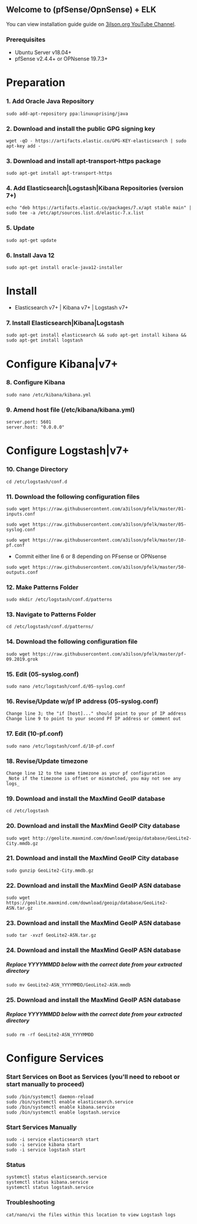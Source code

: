 ## Welcome to (pfSense/OpnSense) + ELK

You can view installation guide guide on [3ilson.org YouTube Channel](https://www.youtube.com/3ilsonorg).

### Prerequisites
- Ubuntu Server v18.04+
- pfSense v2.4.4+ or OPNsense 19.7.3+

# Preparation

### 1. Add Oracle Java Repository
```
sudo add-apt-repository ppa:linuxuprising/java
```

### 2. Download and install the public GPG signing key
```
wget -qO - https://artifacts.elastic.co/GPG-KEY-elasticsearch | sudo apt-key add -
```

### 3. Download and install apt-transport-https package
```
sudo apt-get install apt-transport-https
```

### 4. Add Elasticsearch|Logstash|Kibana Repositories (version 7+)
```
echo "deb https://artifacts.elastic.co/packages/7.x/apt stable main" | sudo tee -a /etc/apt/sources.list.d/elastic-7.x.list
```

### 5. Update
```
sudo apt-get update
```

### 6. Install Java 12
```
sudo apt-get install oracle-java12-installer
```

# Install
- Elasticsearch v7+ | Kibana v7+ | Logstash v7+

### 7. Install Elasticsearch|Kibana|Logstash
```
sudo apt-get install elasticsearch && sudo apt-get install kibana && sudo apt-get install logstash
```

# Configure Kibana|v7+

### 8. Configure Kibana
```
sudo nano /etc/kibana/kibana.yml
```

### 9. Amend host file (/etc/kibana/kibana.yml)
```
server.port: 5601
server.host: "0.0.0.0"
```

# Configure Logstash|v7+

### 10. Change Directory
```
cd /etc/logstash/conf.d
```

### 11. Download the following configuration files
```
sudo wget https://raw.githubusercontent.com/a3ilson/pfelk/master/01-inputs.conf
```

```
sudo wget https://raw.githubusercontent.com/a3ilson/pfelk/master/05-syslog.conf
```

```
sudo wget https://raw.githubusercontent.com/a3ilson/pfelk/master/10-pf.conf
```
- Commit either line 6 or 8 depending on PFsense or OPNsense
```
sudo wget https://raw.githubusercontent.com/a3ilson/pfelk/master/50-outputs.conf
```

### 12. Make Patterns Folder
```
sudo mkdir /etc/logstash/conf.d/patterns
```

### 13. Navigate to Patterns Folder
```
cd /etc/logstash/conf.d/patterns/
```

### 14. Download the following configuration file
```
sudo wget https://raw.githubusercontent.com/a3ilson/pfelk/master/pf-09.2019.grok
```

### 15. Edit (05-syslog.conf)
```
sudo nano /etc/logstash/conf.d/05-syslog.conf
```

### 16. Revise/Update w/pf IP address (05-syslog.conf)
```
Change line 3; the "if [host]..." should point to your pf IP address
Change line 9 to point to your second Pf IP address or comment out
```

### 17. Edit (10-pf.conf)
```
sudo nano /etc/logstash/conf.d/10-pf.conf
```

### 18. Revise/Update timezone
```
Change line 12 to the same timezone as your pf configuration
_Note if the timezone is offset or mismatched, you may not see any logs_
```

### 19. Download and install the MaxMind GeoIP database
```
cd /etc/logstash
```

### 20. Download and install the MaxMind GeoIP City database
```
sudo wget http://geolite.maxmind.com/download/geoip/database/GeoLite2-City.mmdb.gz
```

### 21. Download and install the MaxMind GeoIP City database
```
sudo gunzip GeoLite2-City.mmdb.gz
```

### 22. Download and install the MaxMind GeoIP ASN database
```
sudo wget https://geolite.maxmind.com/download/geoip/database/GeoLite2-ASN.tar.gz
```

### 23. Download and install the MaxMind GeoIP ASN database
```
sudo tar -xvzf GeoLite2-ASN.tar.gz
```

### 24. Download and install the MaxMind GeoIP ASN database
##### Replace YYYYMMDD below with the correct date from your extracted directory
```
sudo mv GeoLite2-ASN_YYYYMMDD/GeoLite2-ASN.mmdb
```

### 25. Download and install the MaxMind GeoIP ASN database
##### Replace YYYYMMDD below with the correct date from your extracted directory
```
sudo rm -rf GeoLite2-ASN_YYYYMMDD
```


# Configure Services

### Start Services on Boot as Services (you'll need to reboot or start manually to proceed)
```
sudo /bin/systemctl daemon-reload
sudo /bin/systemctl enable elasticsearch.service
sudo /bin/systemctl enable kibana.service
sudo /bin/systemctl enable logstash.service
```

### Start Services Manually
```
sudo -i service elasticsearch start
sudo -i service kibana start
sudo -i service logstash start
```

### Status
```
systemctl status elasticsearch.service
systemctl status kibana.service
systemctl status logstash.service
```

### Troubleshooting
```/var/log/logstash
cat/nano/vi the files within this location to view Logstash logs
```
